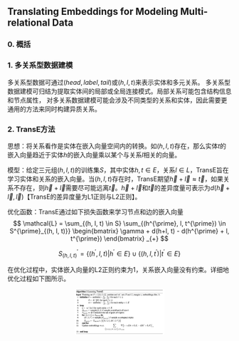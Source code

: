 ## Translating Embeddings for Modeling Multi-relational Data

### 0. 概括


### 1. 多关系型数据建模

多关系型数据可通过$(head, label, tail)$或$(h, l, t)$来表示实体和多元关系。
多关系型数据建模可归结为提取实体间的局部或全局连接模式。局部关系可能包含结构信息和节点属性，
对多关系数据建模可能会涉及不同类型的关系和实体，因此需要更通用的方法来同时构建异质关系。


### 2. TransE方法

思想：将关系看作是实体在嵌入向量空间内的转换。如$(h, l, t)$存在，那么实体$t$的嵌入向量趋近于实体$h$的嵌入向量乘以某个与关系$l$相关的向量。

模型：给定三元组$(h, l, t)$的训练集$S$，其中实体$h, t \in E$，关系$l \in L$，TransE旨在学习实体和关系的嵌入向量。当$(h, l, t)$存在时，TransE期望$\vec{h} + \vec{l} \approx \vec{t}$，如果关系不存在，则$\vec{h} + \vec{l}$需要尽可能远离$\vec{t}$。$\vec{h} + \vec{l}$和$\vec{t}$的差异度量可表示为$d(\vec{h} + \vec{l}, \vec{l})$【TransE的差异度量为L1正则与L2正则】。

优化函数：TransE通过如下损失函数来学习节点和边的嵌入向量
$$ \mathcal{L} = \sum_{(h, l, t) \in S} \sum_{(h^{\prime}, l, t^{\prime}) \in S^{\prime}_{(h, l, t)}} \begin{bmatrix} \gamma + d(h+l, t) - d(h^{\prime} + l, t^{\prime}) \end{bmatrix} _{+} $$

$$  S^{\prime}_{(h, l, t)} = \left\lbrace (h^{\prime}, l, t) | h^{\prime} \in E \right\rbrace \cup \left\lbrace (h, l, t^{\prime}) | t^{\prime} \in E \right\rbrace $$

在优化过程中，实体嵌入向量的L2正则约束为1，关系嵌入向量没有约束。详细地优化过程如下图所示。

<div align="center">
<img src=./Figure/TransE.png width=40% />
</div>
